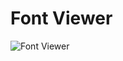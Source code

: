 # Font Viewer

![Font Viewer](https://user-images.githubusercontent.com/43822585/77928872-9b21dc00-72c6-11ea-9d37-b0c9dc631d03.png)